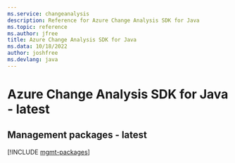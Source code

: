 ```yaml
---
ms.service: changeanalysis
description: Reference for Azure Change Analysis SDK for Java
ms.topic: reference
ms.author: jfree
title: Azure Change Analysis SDK for Java
ms.data: 10/18/2022
author: joshfree
ms.devlang: java
---
```

# Azure Change Analysis SDK for Java - latest

## Management packages - latest
[!INCLUDE [mgmt-packages](change-analysis-mgmt-index.md)]
